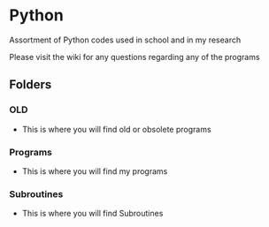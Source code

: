 # Python

Assortment of Python codes used in school and in my research

Please visit the wiki for any questions regarding any of the programs

## Folders
### OLD
 - This is where you will find old or obsolete programs

### Programs
 - This is where you will find my programs

### Subroutines
 - This is where you will find Subroutines
